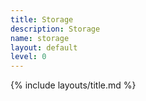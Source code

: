 ```yaml
---
title: Storage
description: Storage
name: storage
layout: default
level: 0
---
```


{% include layouts/title.md %}
